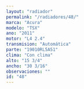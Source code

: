 ```yaml
---
layout: "radiador"
permalink: "/radiadores/48/"
marca: "Acura"
modelo: "TSX"
ano: "2011"
motor: "L4 2.4"
transmision: "Automática"
parte: "19010RL5A51"
clima: "Con clima"
alto: "15 3/4"
ancho: "30 3/16"
observaciones: ""
id: "48"
---
```


